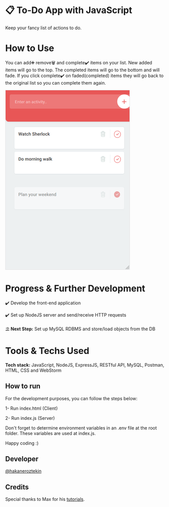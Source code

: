 # 📋 To-Do App with JavaScript
Keep your fancy list of actions to do.

# How to Use
You can add➕ remove🗑️ and complete✔️ items on your list. New added items will go to the top. The completed items will go to the bottom and will fade. If you click complete✔️ on faded(completed) items they will go back to the original list so you can complete them again. 

![Alt text](app.png)

# Progress & Further Development
✔️ Develop the front-end application

✔️ Set up NodeJS server and send/receive HTTP requests 

⛱ **Next Step:** Set up MySQL RDBMS and store/load objects from the DB

# Tools & Techs Used
**Tech stack:** JavaScript, NodeJS, ExpressJS, RESTful API, MySQL, Postman, HTML, CSS and WebStorm

## How to run
For the development purposes, you can follow the steps below: 

1- Run index.html (Client)

2- Run index.js (Server)

Don't forget to determine environment variables in an .env file at the root folder. These variables are used at index.js.

Happy coding :)

## Developer
[@hakaneroztekin](www.github.com/hakaneroztekin)

## Credits
Special thanks to Max for his [tutorials](https://www.youtube.com/channel/UCr1BiYXeVfpWRCkS0MGjYkQ).

